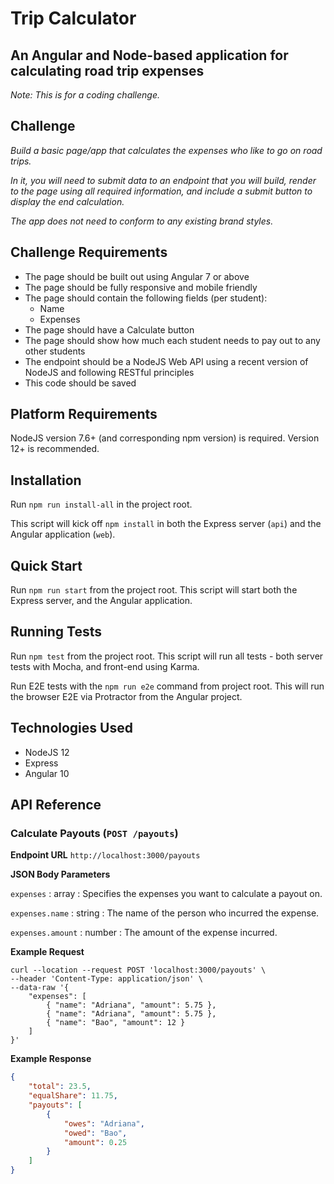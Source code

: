 # Trip Calculator
## An Angular and Node-based application for calculating road trip expenses

*Note: This is for a coding challenge.*

## Challenge
*Build a basic page/app that calculates the expenses who like to go on road trips.*

*In it, you will need to submit data to an endpoint that you will build, render to the page using all required information, and include a submit button to display the end calculation.*

*The app does not need to conform to any existing brand styles.*

## Challenge Requirements
- The page should be built out using Angular 7 or above
- The page should be fully responsive and mobile friendly
- The page should contain the following fields (per student):
    - Name
    - Expenses
- The page should have a Calculate button
- The page should show how much each student needs to pay out to any other students
- The endpoint should be a NodeJS Web API using a recent version of NodeJS and following RESTful principles
- This code should be saved 

## Platform Requirements
NodeJS version 7.6+ (and corresponding npm version) is required. Version 12+ is recommended.

## Installation
Run `npm run install-all` in the project root.

This script will kick off `npm install` in both the Express server (`api`) and the Angular application (`web`).

## Quick Start
Run `npm run start` from the project root. This script will start both the Express server, and the Angular application.

## Running Tests
Run `npm test` from the project root. This script will run all tests - both server tests with Mocha, and front-end using Karma.

Run E2E tests with the `npm run e2e` command from project root. This will run the browser E2E via Protractor from the Angular project.

## Technologies Used
* NodeJS 12
* Express
* Angular 10

## API Reference

### Calculate Payouts (`POST /payouts`)

**Endpoint URL**
`http://localhost:3000/payouts`

**JSON Body Parameters**

`expenses` : array : Specifies the expenses you want to calculate a payout on.

`expenses.name` : string : The name of the person who incurred the expense.

`expenses.amount` : number : The amount of the expense incurred.

**Example Request**
```shell script
curl --location --request POST 'localhost:3000/payouts' \
--header 'Content-Type: application/json' \
--data-raw '{
	"expenses": [
		{ "name": "Adriana", "amount": 5.75 },
		{ "name": "Adriana", "amount": 5.75 },
		{ "name": "Bao", "amount": 12 }
	]
}'
```

**Example Response**
```json
{
    "total": 23.5,
    "equalShare": 11.75,
    "payouts": [
        {
            "owes": "Adriana",
            "owed": "Bao",
            "amount": 0.25
        }
    ]
}
```